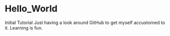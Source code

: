 # Hello_World
Initial Tutorial
Just having a look around GitHub to get myself accustomed to it.
Learning is fun.
